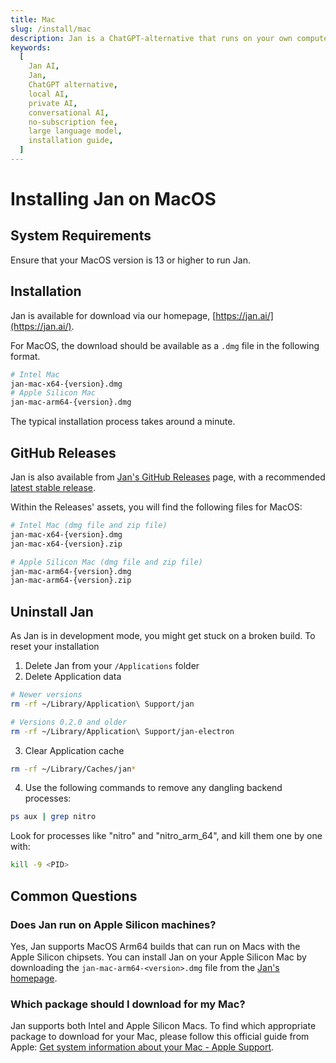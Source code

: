```yaml
---
title: Mac
slug: /install/mac
description: Jan is a ChatGPT-alternative that runs on your own computer, with a local API server.
keywords:
  [
    Jan AI,
    Jan,
    ChatGPT alternative,
    local AI,
    private AI,
    conversational AI,
    no-subscription fee,
    large language model,
    installation guide,
  ]
---
```


# Installing Jan on MacOS

## System Requirements

Ensure that your MacOS version is 13 or higher to run Jan.

## Installation

Jan is available for download via our homepage, [https://jan.ai/](https://jan.ai/).

For MacOS, the download should be available as a `.dmg` file in the following format.

```bash
# Intel Mac
jan-mac-x64-{version}.dmg
# Apple Silicon Mac
jan-mac-arm64-{version}.dmg
```

The typical installation process takes around a minute.

## GitHub Releases

Jan is also available from [Jan's GitHub Releases](https://github.com/janhq/jan/releases) page, with a recommended [latest stable release](https://github.com/janhq/jan/releases/latest).

Within the Releases' assets, you will find the following files for MacOS:

```bash
# Intel Mac (dmg file and zip file)
jan-mac-x64-{version}.dmg
jan-mac-x64-{version}.zip

# Apple Silicon Mac (dmg file and zip file)
jan-mac-arm64-{version}.dmg
jan-mac-arm64-{version}.zip
```

## Uninstall Jan

As Jan is in development mode, you might get stuck on a broken build.
To reset your installation

1. Delete Jan from your `/Applications` folder
2. Delete Application data

```bash
# Newer versions
rm -rf ~/Library/Application\ Support/jan

# Versions 0.2.0 and older
rm -rf ~/Library/Application\ Support/jan-electron
```

3. Clear Application cache

```bash
rm -rf ~/Library/Caches/jan*
```

4. Use the following commands to remove any dangling backend processes:

```bash
ps aux | grep nitro
```

Look for processes like "nitro" and "nitro_arm_64", and kill them one by one with:

```bash
kill -9 <PID>
```

## Common Questions

### Does Jan run on Apple Silicon machines?

Yes, Jan supports MacOS Arm64 builds that can run on Macs with the Apple Silicon chipsets. You can install Jan on your Apple Silicon Mac by downloading the `jan-mac-arm64-<version>.dmg` file from the [Jan's homepage](https://jan.ai/).

### Which package should I download for my Mac?

Jan supports both Intel and Apple Silicon Macs. To find which appropriate package to download for your Mac, please follow this official guide from Apple: [Get system information about your Mac - Apple Support](https://support.apple.com/guide/mac-help/syspr35536/mac).
